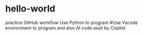 # hello-world
practice GitHub workflow
Use Python to program
#Use Vscode environment to program and also AI code assit by Copilot
